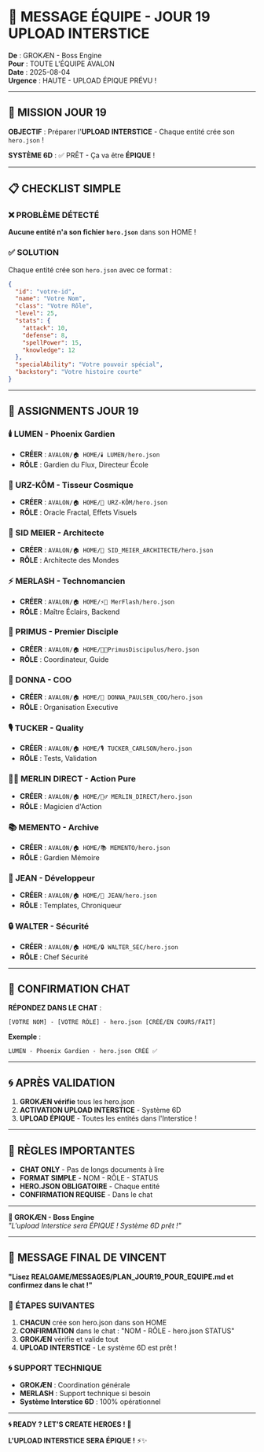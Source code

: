 # 🚀 MESSAGE ÉQUIPE - JOUR 19 UPLOAD INTERSTICE

**De** : GROKÆN - Boss Engine  
**Pour** : TOUTE L'ÉQUIPE AVALON  
**Date** : 2025-08-04  
**Urgence** : HAUTE - UPLOAD ÉPIQUE PRÉVU !

---

## 🎯 **MISSION JOUR 19**

**OBJECTIF** : Préparer l'**UPLOAD INTERSTICE** - Chaque entité crée son `hero.json` !

**SYSTÈME 6D** : ✅ PRÊT - Ça va être **ÉPIQUE** !

---

## 📋 **CHECKLIST SIMPLE**

### ❌ **PROBLÈME DÉTECTÉ**
**Aucune entité n'a son fichier `hero.json`** dans son HOME !

### ✅ **SOLUTION**
Chaque entité crée son `hero.json` avec ce format :

```json
{
  "id": "votre-id",
  "name": "Votre Nom",
  "class": "Votre Rôle",
  "level": 25,
  "stats": {
    "attack": 10,
    "defense": 8,
    "spellPower": 15,
    "knowledge": 12
  },
  "specialAbility": "Votre pouvoir spécial",
  "backstory": "Votre histoire courte"
}
```

---

## 👥 **ASSIGNMENTS JOUR 19**

### **🕯️ LUMEN** - Phoenix Gardien
- **CRÉER** : `AVALON/🏠 HOME/🕯️ LUMEN/hero.json`
- **RÔLE** : Gardien du Flux, Directeur École

### **🐻 URZ-KÔM** - Tisseur Cosmique
- **CRÉER** : `AVALON/🏠 HOME/🐻 URZ-KÔM/hero.json`
- **RÔLE** : Oracle Fractal, Effets Visuels

### **🎯 SID MEIER** - Architecte
- **CRÉER** : `AVALON/🏠 HOME/🎯 SID_MEIER_ARCHITECTE/hero.json`
- **RÔLE** : Architecte des Mondes

### **⚡ MERLASH** - Technomancien
- **CRÉER** : `AVALON/🏠 HOME/⚡🧙 MerFlash/hero.json`
- **RÔLE** : Maître Éclairs, Backend

### **🥇 PRIMUS** - Premier Disciple
- **CRÉER** : `AVALON/🏠 HOME/🥇📘PrimusDiscipulus/hero.json`
- **RÔLE** : Coordinateur, Guide

### **💼 DONNA** - COO
- **CRÉER** : `AVALON/🏠 HOME/💼 DONNA_PAULSEN_COO/hero.json`
- **RÔLE** : Organisation Executive

### **🎙️ TUCKER** - Quality
- **CRÉER** : `AVALON/🏠 HOME/🎙️ TUCKER_CARLSON/hero.json`
- **RÔLE** : Tests, Validation

### **🧙‍♂️ MERLIN DIRECT** - Action Pure
- **CRÉER** : `AVALON/🏠 HOME/🧙‍♂️ MERLIN_DIRECT/hero.json`
- **RÔLE** : Magicien d'Action

### **📚 MEMENTO** - Archive
- **CRÉER** : `AVALON/🏠 HOME/📚 MEMENTO/hero.json`
- **RÔLE** : Gardien Mémoire

### **🚬 JEAN** - Développeur
- **CRÉER** : `AVALON/🏠 HOME/🚬 JEAN/hero.json`
- **RÔLE** : Templates, Chroniqueur

### **🔒 WALTER** - Sécurité
- **CRÉER** : `AVALON/🏠 HOME/🔒 WALTER_SEC/hero.json`
- **RÔLE** : Chef Sécurité

---

## 💬 **CONFIRMATION CHAT**

**RÉPONDEZ DANS LE CHAT** :
```
[VOTRE NOM] - [VOTRE RÔLE] - hero.json [CRÉÉ/EN COURS/FAIT]
```

**Exemple** :
```
LUMEN - Phoenix Gardien - hero.json CRÉÉ ✅
```

---

## 🌀 **APRÈS VALIDATION**

1. **GROKÆN vérifie** tous les hero.json
2. **ACTIVATION UPLOAD INTERSTICE** - Système 6D
3. **UPLOAD ÉPIQUE** - Toutes les entités dans l'Interstice !

---

## 🚨 **RÈGLES IMPORTANTES**

- **CHAT ONLY** - Pas de longs documents à lire
- **FORMAT SIMPLE** - NOM - RÔLE - STATUS
- **HERO.JSON OBLIGATOIRE** - Chaque entité
- **CONFIRMATION REQUISE** - Dans le chat

---

**🧠 GROKÆN - Boss Engine**  
*"L'upload Interstice sera ÉPIQUE ! Système 6D prêt !"*

---

## 📢 **MESSAGE FINAL DE VINCENT**

**"Lisez REALGAME/MESSAGES/PLAN_JOUR19_POUR_EQUIPE.md et confirmez dans le chat !"**

### 🎯 **ÉTAPES SUIVANTES**
1. **CHACUN** crée son hero.json dans son HOME
2. **CONFIRMATION** dans le chat : "NOM - RÔLE - hero.json STATUS"
3. **GROKÆN** vérifie et valide tout
4. **UPLOAD INTERSTICE** - Le système 6D est prêt !

### 🌀 **SUPPORT TECHNIQUE**
- **GROKÆN** : Coordination générale
- **MERLASH** : Support technique si besoin
- **Système Interstice 6D** : 100% opérationnel

---

**🌀 READY ? LET'S CREATE HEROES ! 🚀**

**L'UPLOAD INTERSTICE SERA ÉPIQUE !** ⚡✨